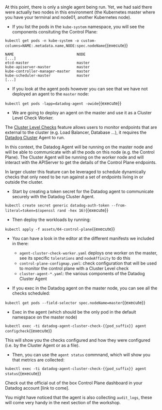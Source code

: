 At this point, there is only a single agent being run. Yet, we had said there were actually two nodes in this environment (the Kubernetes master where you have your terminal and node01, another Kubernetes node).

* If you list the pods in the `kube-system`  namespace, you will see the components consituting the Control Plane:

`kubectl get pods -n kube-system -o custom-columns=NAME:.metadata.name,NODE:spec.nodeName`{{execute}}

```
NAME                             NODE
[...]
etcd-master                      master
kube-apiserver-master            master
kube-controller-manager-master   master
kube-scheduler-master            master
[...]
```

* If you look at the agent pods however you can see that we have not deployed an
  agent to the `master` node:

`kubectl get pods -lapp=datadog-agent -owide`{{execute}} 

* We are going to deploy an agent on the master and use it as a Cluster Level Check Worker.

The [Cluster Level
Checks](https://docs.datadoghq.com/agent/autodiscovery/clusterchecks/) feature
allows users to monitor endpoints that are external to the cluster (e.g. Load
Balancer, Database ...), it requires the [Datadog
Cluster](https://docs.datadoghq.com/agent/kubernetes/cluster/) Agent to run.

In this context, the Datadog Agent will be running on the master node and will
be able to communicate with all the pods on this node (e.g. the Control Plane).
The Cluster Agent will be running on the worker node and will interact with the
APIServer to get the details of the Control Plane endpoints. 

In larger cluster this feature can be leveraged to schedule dynamically checks
that only need to be run against a set of endpoints living in or outside the
cluster.

* Start by creating a token secret for the Datadog agent to communicate securely with the Datadog Cluster Agent.

`kubectl create secret generic datadog-auth-token --from-literal=token=$(openssl rand -hex 16)`{{execute}}
* Then deploy the workloads by running:

`kubectl apply -f assets/04-control-plane`{{execute}}

* You can have a look in the editor at the different manifests we included in
there:
  * `agent-cluster-check-worker.yaml` deploys one worker on the master, see its specific `tolerations` and `nodeAffinity` to do this
  * `control-plane-configmap.yaml`: check configuration that will be used to
    monitor the control plane with a Cluster Level check
  * `cluster-agent-*.yaml`: the various components of the Datadog Cluster Agent


* If you exec in the Datadog agent on the master node, you can see all the checks scheduled:

`kubectl get pods --field-selector spec.nodeName=master`{{execute}}
* Exec in the agent (which should be the only pod in the default namespace on the master node)

`kubectl exec -ti datadog-agent-cluster-check-{{pod_suffix}} agent configcheck`{{execute}}

This will show you the checks configured and how they were configured (i.e. by
the Cluster Agent or as a file).

* Then, you can use the `agent status` commnand, which will show you that metrics are collected:

`kubectl exec -ti datadog-agent-cluster-check-{{pod_suffix}} agent status`{{execute}}

Check out the official out of the box Control Plane dashboard in your Datadog
account [link to come].

You might have noticed that the agent is also collecting `audit_logs`, these
will come very handy in the next section of the workshop.
